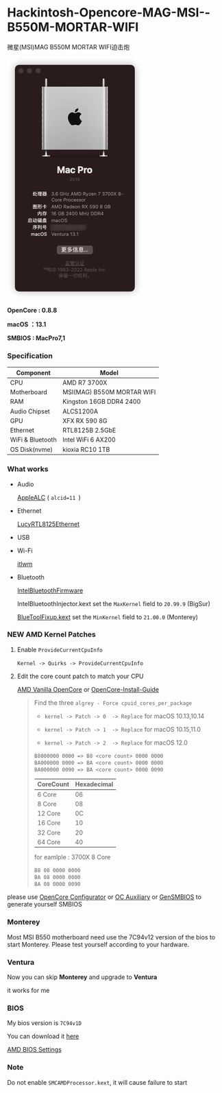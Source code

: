 # Hackintosh-Opencore-MAG-MSI--B550M-MORTAR-WIFI

微星(MSI)MAG B550M MORTAR WIFI迫击炮

![macOS](Pictures/macOS.png)

**OpenCore : 0.8.8**

**macOS ：13.1**

**SMBIOS : MacPro7,1**

### Specification

| **Component**    | **Model**                  |
| ---------------- | -------------------------- |
| CPU              | AMD R7 3700X               |
| Motherboard      | MSI(MAG) B550M MORTAR WIFI |
| RAM              | Kingston 16GB DDR4 2400    |
| Audio Chipset    | ALCS1200A                  |
| GPU              | XFX RX 590 8G              |
| Ethernet         | RTL8125B 2.5GbE            |
| WiFi & Bluetooth | Intel WiFi 6 AX200         |
| OS Disk(nvme)    | kioxia RC10 1TB            |

### What works

- Audio
  
  [AppleALC](https://github.com/acidanthera/AppleALC) ( `alcid=11 `)

- Ethernet
  
  [LucyRTL8125Ethernet](https://github.com/Mieze/LucyRTL8125Ethernet)

- USB

- Wi-Fi
  
  [itlwm](https://github.com/OpenIntelWireless/itlwm)

- Bluetooth
  
  [IntelBluetoothFirmware](https://github.com/OpenIntelWireless/IntelBluetoothFirmware)
  
  IntelBluetoothInjector.kext set the `MaxKernel` field to `20.99.9` (BigSur)
  
  [BlueToolFixup.kext](https://github.com/acidanthera/BrcmPatchRAM) set the `MinKernel` field to `21.00.0` (Monterey)

### NEW AMD Kernel Patches

1. Enable `ProvideCurrentCpuInfo`
   
   `Kernel -> Quirks -> ProvideCurrentCpuInfo`

2. Edit the core count patch to match your CPU
   
   [AMD Vanilla OpenCore](https://github.com/AMD-OSX/AMD_Vanilla/tree/master) or [OpenCore-Install-Guide](https://dortania.github.io/OpenCore-Install-Guide/extras/monterey.html#amd-patches)
   
   > Find the three `algrey - Force cpuid_cores_per_package`
   > 
   > - `kernel -> Patch -> 0  -> Replace` for macOS 10.13,10.14
   > 
   > - `kernel -> Patch -> 1  -> Replace` for macOS 10.15,11.0
   > 
   > - `kernel -> Patch -> 2  -> Replace` for macOS 12.0
   > 
   > ```
   > B8000000 0000 => B8 <core count> 0000 0000
   > BA000000 0000 => BA <core count> 0000 0000
   > BA000000 0090 => BA <core count> 0000 0090
   > ```
   > 
   > | CoreCount | Hexadecimal |
   > | --------- | ----------- |
   > | 6 Core    | 06          |
   > | 8 Core    | 08          |
   > | 12 Core   | 0C          |
   > | 16 Core   | 10          |
   > | 32 Core   | 20          |
   > | 64 Core   | 40          |
   > 
   > for eamlple : 3700X 8 Core
   > 
   > ```
   > B8 08 0000 0000
   > BA 08 0000 0000
   > BA 08 0000 0090
   > ```

please use [OpenCore Configurator](https://mackie100projects.altervista.org/opencore-configurator/) or  [OC Auxiliary](https://github.com/ic005k/QtOpenCoreConfig)  or  [GenSMBIOS](https://github.com/corpnewt/GenSMBIOS)  to generate yourself SMBIOS

### Monterey

Most MSI B550 motherboard need use the 7C94v12 version of the bios to start Monterey. Please test yourself according to your hardware.

### Ventura

Now you can skip **Monterey** and upgrade to **Ventura**

it works for me

### BIOS

My bios version is `7C94v1D`

You can download it [here](https://www.msicn.com.cn/Motherboard/MAG-B550M-MORTAR-WIFI/support#bios)

[AMD BIOS Settings](https://dortania.github.io/OpenCore-Install-Guide/AMD/zen.html#amd-bios-settings)

### Note

Do not enable `SMCAMDProcessor.kext`, it will cause failure to start
